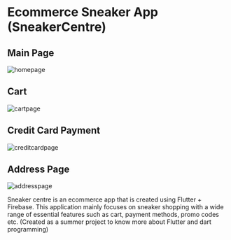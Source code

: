 # Ecommerce Sneaker App (SneakerCentre)

## Main Page

![homepage](main.jpeg)
## Cart

![cartpage](image-3.png)

## Credit Card Payment

![creditcardpage](flutter_04.png)

## Address Page

![addresspage](image-4.png)

Sneaker centre is an ecommerce app that is created using Flutter + Firebase.
This application mainly focuses on sneaker shopping with a wide range of essential features such as cart, payment methods, promo codes etc.
(Created as a summer project to know more about Flutter and dart programming)